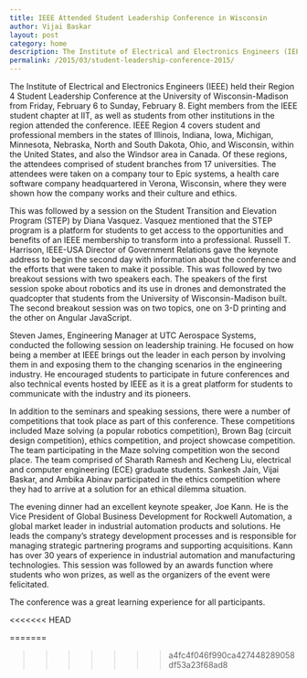 ```yaml
---
title: IEEE Attended Student Leadership Conference in Wisconsin
author: Vijai Baskar
layout: post
category: home
description: The Institute of Electrical and Electronics Engineers (IEEE) held their Region 4 Student Leadership Conference at the University of Wisconsin-Madison from Friday, February 6 to Sunday, February 8. Eight members from the IEEE student chapter at IIT, as well as students from other institutions in the region attended the conference. IEEE Region 4 covers student and professional members in the states of Illinois, Indiana, Iowa, Michigan, Minnesota, Nebraska, North and South Dakota, Ohio, and Wisconsin, within the United States, and also the Windsor area in Canada. Of these regions, the attendees comprised of student branches from 17 universities. The attendees were taken on a company tour to Epic systems, a health care software company headquartered in Verona, Wisconsin, where they were shown how the company works and their culture and ethics.
permalink: /2015/03/student-leadership-conference-2015/
---
```


The Institute of Electrical and Electronics Engineers (IEEE) held their Region 4 Student Leadership Conference at the 
University of Wisconsin-Madison from Friday, February 6 to Sunday, February 8. Eight members from the IEEE student chapter 
at IIT, as well as students from other institutions in the region attended the conference. IEEE Region 4 covers student and 
professional members in the states of Illinois, Indiana, Iowa, Michigan, Minnesota, Nebraska, North and South Dakota, Ohio, 
and Wisconsin, within the United States, and also the Windsor area in Canada. Of these regions, the attendees comprised of 
student branches from 17 universities. The attendees were taken on a company tour to Epic systems, a health care software 
company headquartered in Verona, Wisconsin, where they were shown how the company works and their culture and ethics. 

This was followed by a session on the Student Transition and Elevation Program (STEP) by Diana Vasquez. 
Vasquez mentioned that the STEP program is a platform for students to get access to the opportunities and benefits of an 
IEEE membership to transform into a professional. Russell T. Harrison, IEEE-USA Director of Government Relations gave 
the keynote address to begin the second day with information about the conference and the efforts that were taken to make 
it possible. This was followed by two breakout sessions with two speakers each. The speakers of the first session spoke about robotics and its use in drones and demonstrated the quadcopter that students from the University of Wisconsin-Madison built. The second breakout session was on two topics, one on 3-D printing and the other on Angular JavaScript. 

Steven James, Engineering Manager at UTC Aerospace Systems, conducted the following session on leadership training. 
He focused on how being a member at IEEE brings out the leader in each person by involving them in and exposing them to the 
changing scenarios in the engineering industry. He encouraged students to participate in future conferences and also technical events hosted by IEEE as it is a great platform for students to communicate with the industry and its pioneers. 

In addition to the seminars and speaking sessions, there were a number of competitions that took place as part of 
this conference. These competitions included Maze solving (a popular robotics competition), Brown Bag (circuit design 
competition), ethics competition, and project showcase competition. The team participating in the Maze solving competition 
won the second place. The team comprised of Sharath Ramesh and Kecheng Liu, electrical and computer engineering (ECE) 
graduate students. Sankesh Jain, Vijai Baskar, and Ambika Abinav participated in the ethics competition where they had 
to arrive at a solution for an ethical dilemma situation. 

The evening dinner had an excellent keynote speaker, Joe Kann. He is the Vice President of Global Business Development 
for Rockwell Automation, a global market leader in industrial automation products and solutions. He leads the company’s 
strategy development processes and is responsible for managing strategic partnering programs and supporting acquisitions. 
Kann has over 30 years of experience in industrial automation and manufacturing technologies. This session was followed 
by an awards function where students who won prizes, as well as the organizers of the event were felicitated. 

The conference was a great learning experience for all participants.

<<<<<<< HEAD

=======
>>>>>>> a4fc4f046f990ca427448289058df53a23f68ad8
